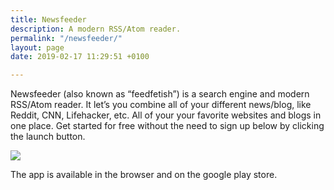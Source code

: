 ```yaml
---
title: Newsfeeder
description: A modern RSS/Atom reader.
permalink: "/newsfeeder/"
layout: page
date: 2019-02-17 11:29:51 +0100

---
```

Newsfeeder (also known as “feedfetish”) is a search engine and modern RSS/Atom reader. It let’s you combine all of your different news/blog, like Reddit, CNN, Lifehacker, etc. All of your your favorite websites and blogs in one place. Get started for free without the need to sign up below by clicking the launch button.

![](/uploads/logo-6c4e4d.png)

The app is available in the browser and on the google play store.